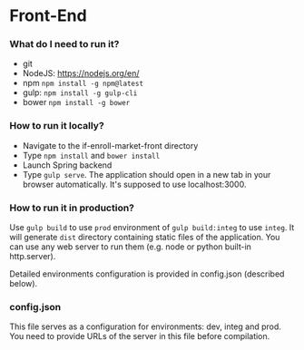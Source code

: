 # Front-End #

### What do I need to run it? ###

* git
* NodeJS: https://nodejs.org/en/
* npm ```npm install -g npm@latest```
* gulp: ```npm install -g gulp-cli```
* bower ```npm install -g bower```

### How to run it locally? ###

* Navigate to the if-enroll-market-front directory
* Type ```npm install``` and ```bower install```
* Launch Spring backend
* Type ```gulp serve```. The application should open in a new tab in your browser automatically. It's supposed to use localhost:3000.

### How to run it in production? ###

Use ```gulp build``` to use ```prod``` environment of ```gulp build:integ``` to use ```integ```. It will generate ```dist``` directory containing static files of the application. You can use any web server to run them (e.g. node or python built-in http.server).

Detailed environments configuration is provided in config.json (described below).

### config.json ###

This file serves as a configuration for environments: dev, integ and prod. You need to provide URLs of the server in this file before compilation.
